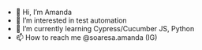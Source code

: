 - 👋 Hi, I’m Amanda
- 👀 I’m interested in test automation
- 🌱 I’m currently learning Cypress/Cucumber JS, Python
- 📫 How to reach me @soaresa.amanda (IG)


